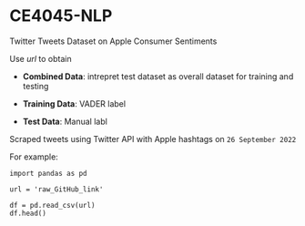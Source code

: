# CE4045-NLP
Twitter Tweets Dataset on Apple Consumer Sentiments

Use *url* to obtain

* **Combined Data**: intrepret test dataset as overall dataset for training and testing

* **Training Data**: VADER label

* **Test Data**: Manual labl

Scraped tweets using Twitter API with Apple hashtags on ```26 September 2022```

For example:

```
import pandas as pd

url = 'raw_GitHub_link'

df = pd.read_csv(url)
df.head()
```
